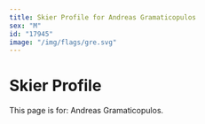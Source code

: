 ```yaml
---
title: Skier Profile for Andreas Gramaticopulos
sex: "M"
id: "17945"
image: "/img/flags/gre.svg" 
---
```


# Skier Profile

This page is for: Andreas Gramaticopulos.
    